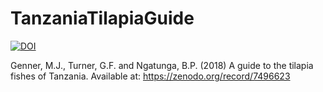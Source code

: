 # TanzaniaTilapiaGuide

<a href="https://doi.org/10.5281/zenodo.7496623"><img src="https://zenodo.org/badge/DOI/10.5281/zenodo.7496623.svg" alt="DOI"></a>

Genner, M.J., Turner, G.F. and Ngatunga, B.P. (2018) A guide to the tilapia fishes of Tanzania. Available at: https://zenodo.org/record/7496623
